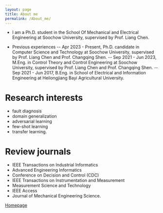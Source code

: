```yaml
---
layout: page
title: About me
permalink: /About_me/
---
```


- I am a Ph.D. student in the School Of Mechanical and Electrical Engineering at Soochow University, supervised by Prof. Liang Chen.
  
- Previous experiences
-- Apr 2023 - Present, Ph.D. candidate in Computer Science and Technology at Soochow University, supervised by Prof. Liang Chen and Prof. Changqing Shen.
-- Sep 2021 - Jun 2023, M.Eng. in Control Theory and Control Engineering at Soochow University, supervised by Prof. Liang Chen and Prof. Changqing Shen.
-- Sep 2021 - Jun 2017, B.Eng. in School of Electrical and Information Engineering at Heilongjiang Bayi Agricultural University.

# Research interests
- fault diagnosis
- domain generalization
- adversarial learning
- few-shot learning
- transfer learning.
  
# Review journals
- IEEE Transactions on Industrial Informatics
- Advanced Engineering Informatics
- Conference on Decision and Control (CDC)
- IEEE Transactions on Instrumentation and Measurement
- Measurement Science and Technology
- IEEE Access
- Journal of Mechanical Engineering Science.


[Homepage](https://qtchen730.github.io/qtchen.github.io/)

